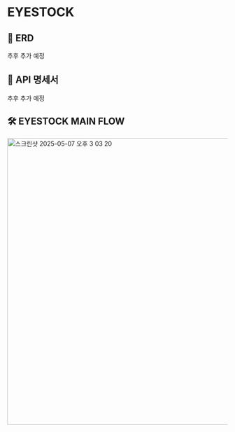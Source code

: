 # EYESTOCK

## 📂 ERD
추후 추가 예정

## 📜 API 명세서
추후 추가 예정

## 🛠️ EYESTOCK MAIN FLOW
<img width="655" alt="스크린샷 2025-05-07 오후 3 03 20" src="https://github.com/user-attachments/assets/3382ece5-e513-44a4-9f5c-ff0cc2fbdf06" />
